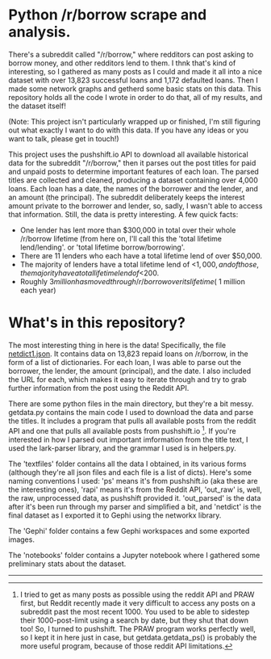# Python /r/borrow scrape and analysis.
There's a subreddit called "/r/borrow," where redditors can post asking to borrow money, and other redditors lend to them. I thnk that's kind of interesting, so I gathered as many posts as I could and made it all into a nice dataset with over 13,823 successful loans and 1,172 defaulted loans. Then I made some network graphs and getherd some basic stats on this data. This repository holds all the code I wrote in order to do that, all of my results, and the dataset itself! 

(Note: This project isn't particularly wrapped up or finished, I'm still figuring out what exactly I want to do with this data. If you have any ideas or you want to talk, please get in touch!)

This project uses the pushshift.io API to download all available historical data for the subreddit "/r/borrow," then it parses out the post titles for paid and unpaid posts to determine important features of each loan. The parsed titles are collected and cleaned, producing a dataset containing over 4,000 loans. Each loan has a date, the names of the borrower and the lender, and an amount (the principal). The subreddit deliberately keeps the interest amount private to the borrower and lender, so, sadly, I wasn't able to access that information. Still, the data is pretty interesting. A few quick facts:
- One lender has lent more than $300,000 in total over their whole /r/borrow lifetime (from here on, I'll call this the 'total lifetime lend/lending'. or 'total lifetime borrow/borrowing'.
- There are 11 lenders who each have a total lifetime lend of over $50,000.
- The majority of lenders have a total lifetime lend of <$1,000, and of those, the majority have a total lifetime lend of <$200.
- Roughly $3 million has moved through /r/borrow over its lifetime (~$1 million each year)


# What's in this repository?
The most interesting thing in here is the data! Specifically, the file [netdict1.json](textfiles/netdict1.json). It contains data on 13,823 repaid loans on /r/borrow, in the form of a list of dictionaries. For each loan, I was able to parse out the borrower, the lender, the amount (principal), and the date. I also included the URL for each, which makes it easy to iterate through and try to grab further information from the post using the Reddit API.

There are some python files in the main directory, but they're a bit messy. getdata.py contains the main code I used to download the data and parse the titles. It includes a program that pulls all available posts from the reddit API and one that pulls all available posts from pushshift.io  [^1]. If you're interested in how I parsed out important imformation from the title text, I used the lark-parser library, and the grammar I used is in helpers.py.

The 'textfiles' folder contains all the data I obtained, in its various forms (although they're all json files and each file is a list of dicts). Here's some naming conventions I used: 'ps' means it's from pushshift.io (aka these are the interesting ones), 'rapi' means it's from the Reddit API, 'out_raw' is, well, the raw, unprocessed data, as pushshift provided it. 'out_parsed' is the data after it's been run through my parser and simplified a bit, and 'netdict' is the final dataset as I exported it to Gephi using the networkx library. 

The 'Gephi' folder contains a few Gephi workspaces and some exported images.

The 'notebooks' folder contains a Jupyter notebook where I gathered some preliminary stats about the dataset.





***
[^1]: I tried to get as many posts as possible using the reddit API and PRAW first, but Reddit recently made it very difficult to access any posts on a subreddit past the most recent 1000. You used to be able to sidestep their 1000-post-limit using a search by date, but they shut that down too! So, I turned to pushshift. The PRAW program works perfectly well, so I kept it in here just in case, but getdata.getdata_ps() is probably the more useful program, because of those reddit API limitations.
